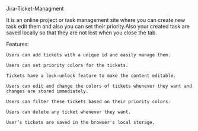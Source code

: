 Jira-Ticket-Managment

It is an online project or task management site where you can create new task edit them and also you can set their priority.Also your created task are saved locally so that they are not lost when you close the tab.

Features:

    Users can add tickets with a unique id and easily manage them.

    Users can set priority colors for the tickets.

    Tickets have a lock-unlock feature to make the content editable.

    Users can edit and change the colors of tickets whenever they want and changes are stored immediately.

    Users can filter these tickets based on their priority colors.

    Users can delete any ticket whenever they want.

    User’s tickets are saved in the browser's local storage.

